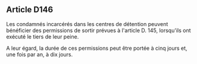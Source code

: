 Article D146
----
Les condamnés incarcérés dans les centres de détention peuvent bénéficier des
permissions de sortir prévues à l'article D. 145, lorsqu'ils ont exécuté le
tiers de leur peine.

A leur égard, la durée de ces permissions peut être portée à cinq jours et, une
fois par an, à dix jours.
